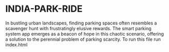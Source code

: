 # INDIA-PARK-RIDE
In bustling urban landscapes, finding parking spaces often resembles a scavenger hunt with frustratingly elusive rewards. The smart parking system app emerges as a beacon of hope in this chaotic scenario, offering a solution to the perennial problem of parking scarcity. 
To run this file run index.html
